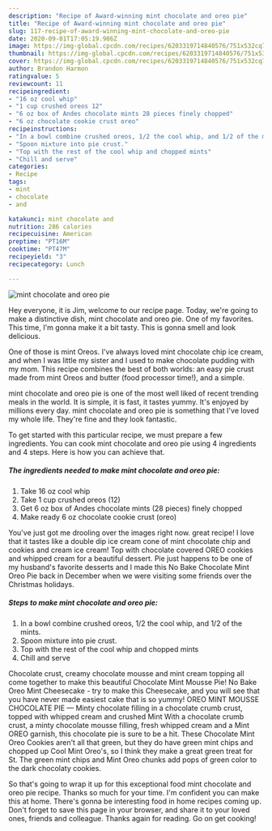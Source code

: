 ```yaml
---
description: "Recipe of Award-winning mint chocolate and oreo pie"
title: "Recipe of Award-winning mint chocolate and oreo pie"
slug: 117-recipe-of-award-winning-mint-chocolate-and-oreo-pie
date: 2020-09-01T17:05:19.986Z
image: https://img-global.cpcdn.com/recipes/6203319714840576/751x532cq70/mint-chocolate-and-oreo-pie-recipe-main-photo.jpg
thumbnail: https://img-global.cpcdn.com/recipes/6203319714840576/751x532cq70/mint-chocolate-and-oreo-pie-recipe-main-photo.jpg
cover: https://img-global.cpcdn.com/recipes/6203319714840576/751x532cq70/mint-chocolate-and-oreo-pie-recipe-main-photo.jpg
author: Brandon Harmon
ratingvalue: 5
reviewcount: 11
recipeingredient:
- "16 oz cool whip"
- "1 cup crushed oreos 12"
- "6 oz box of Andes chocolate mints 28 pieces finely chopped"
- "6 oz chocolate cookie crust oreo"
recipeinstructions:
- "In a bowl combine crushed oreos, 1/2 the cool whip, and 1/2 of the mints."
- "Spoon mixture into pie crust."
- "Top with the rest of the cool whip and chopped mints"
- "Chill and serve"
categories:
- Recipe
tags:
- mint
- chocolate
- and

katakunci: mint chocolate and 
nutrition: 286 calories
recipecuisine: American
preptime: "PT16M"
cooktime: "PT47M"
recipeyield: "3"
recipecategory: Lunch

---
```



![mint chocolate and oreo pie](https://img-global.cpcdn.com/recipes/6203319714840576/751x532cq70/mint-chocolate-and-oreo-pie-recipe-main-photo.jpg)

Hey everyone, it is Jim, welcome to our recipe page. Today, we're going to make a distinctive dish, mint chocolate and oreo pie. One of my favorites. This time, I'm gonna make it a bit tasty. This is gonna smell and look delicious.

One of those is mint Oreos. I&#39;ve always loved mint chocolate chip ice cream, and when I was little my sister and I used to make chocolate pudding with my mom. This recipe combines the best of both worlds: an easy pie crust made from mint Oreos and butter (food processor time!), and a simple.

mint chocolate and oreo pie is one of the most well liked of recent trending meals in the world. It is simple, it is fast, it tastes yummy. It's enjoyed by millions every day. mint chocolate and oreo pie is something that I've loved my whole life. They're fine and they look fantastic.


To get started with this particular recipe, we must prepare a few ingredients. You can cook mint chocolate and oreo pie using 4 ingredients and 4 steps. Here is how you can achieve that.

<!--inarticleads1-->

##### The ingredients needed to make mint chocolate and oreo pie:

1. Take 16 oz cool whip
1. Take 1 cup crushed oreos (12)
1. Get 6 oz box of Andes chocolate mints (28 pieces) finely chopped
1. Make ready 6 oz chocolate cookie crust (oreo)


You&#39;ve just got me drooling over the images right now. great recipe! I love that it tastes like a double dip ice cream cone of mint chocolate chip and cookies and cream ice cream! Top with chocolate covered OREO cookies and whipped cream for a beautiful dessert. Pie just happens to be one of my husband&#39;s favorite desserts and I made this No Bake Chocolate Mint Oreo Pie back in December when we were visiting some friends over the Christmas holidays. 

<!--inarticleads2-->

##### Steps to make mint chocolate and oreo pie:

1. In a bowl combine crushed oreos, 1/2 the cool whip, and 1/2 of the mints.
1. Spoon mixture into pie crust.
1. Top with the rest of the cool whip and chopped mints
1. Chill and serve


Chocolate crust, creamy chocolate mousse and mint cream topping all come together to make this beautiful Chocolate Mint Mousse Pie! No Bake Oreo Mint Cheesecake - try to make this Cheesecake, and you will see that you have never made easiest cake that is so yummy! OREO MINT MOUSSE CHOCOLATE PIE — Minty chocolate filling in a chocolate crumb crust, topped with whipped cream and crushed Mint With a chocolate crumb crust, a minty chocolate mousse filling, fresh whipped cream and a Mint OREO garnish, this chocolate pie is sure to be a hit. These Chocolate Mint Oreo Cookies aren&#39;t all that green, but they do have green mint chips and chopped up Cool Mint Oreo&#39;s, so I think they make a great green treat for St. The green mint chips and Mint Oreo chunks add pops of green color to the dark chocolaty cookies. 

So that's going to wrap it up for this exceptional food mint chocolate and oreo pie recipe. Thanks so much for your time. I'm confident you can make this at home. There's gonna be interesting food in home recipes coming up. Don't forget to save this page in your browser, and share it to your loved ones, friends and colleague. Thanks again for reading. Go on get cooking!

